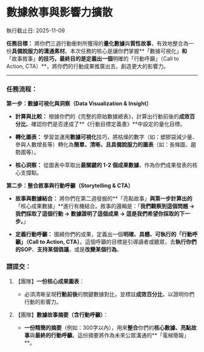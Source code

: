 # 數據敘事與影響力擴散

執行截止日: 2025-11-09

**任務目標：** 將你們三週行動衝刺所獲得的**量化數據**與**質性故事**，有效地整合為一份**具備說服力的溝通素材**。本次任務的核心是讓你們掌握**「數據可視化」**和**「故事敘事」**的技巧，最終目的是定義出一個**明確的「行動呼籲」（Call to Action, CTA）**，將你們的行動成果推廣出去，創造更大的影響力。

---

### **任務流程：**

**第一步：數據可視化與洞察（Data Visualization & Insight）**

- **計算與比較：** 根據你們的《完整的原始數據總表》，計算出行動前後的**成效百分比**。確認你們是否達成了**《行動目標定義書》**中設定的量化目標。
    
- **轉化圖表：** 學習並運用**數據可視化**技巧，將枯燥的數字（如：塑膠袋減少量、參與人數增長等）轉化為**簡單、清晰、且具備說服力的圖表**（如：長條圖、趨勢圖等）。
    
- **核心洞察：** 從圖表中萃取出**最關鍵的 1-2 個成果數據**，作為你們成果發表的核心支撐點。
    

**第二步：整合敘事與行動呼籲（Storytelling & CTA）**

- **故事與數據結合：** 將你們在第二週發掘的**「亮點故事」**與第一步計算出的**「核心成果數據」**進行有機結合。敘事的邏輯是：「**我們觀察到這個問題 → 我們採取了這個行動 → 數據證明了這個成果 → 這是我們希望你採取的下一步。**」
    
- **定義行動呼籲：** 圍繞你們的成果，定義出一個**明確、具體、可執行的「行動呼籲」（Call to Action, CTA）**。這個呼籲的目標是引導讀者或聽眾，去**執行你們的SOP**、**支持某個倡議**，或是**改變某個行為**。
    

### **請提交：**

1. 【團隊】**一份核心成果圖表**：
    
    - 必須清晰呈現**行動前後**的關鍵數據對比，並標註**成效百分比**，以證明你們行動的影響力。
        
2. 【團隊】**數據故事摘要（含行動呼籲）**：
    
    - **一份精簡的摘要**（例如：300字以內），用來**整合**你們的**核心數據、亮點故事**與**最終的行動呼籲**。這份摘要將作為未來公眾溝通的**「電梯簡報」**。